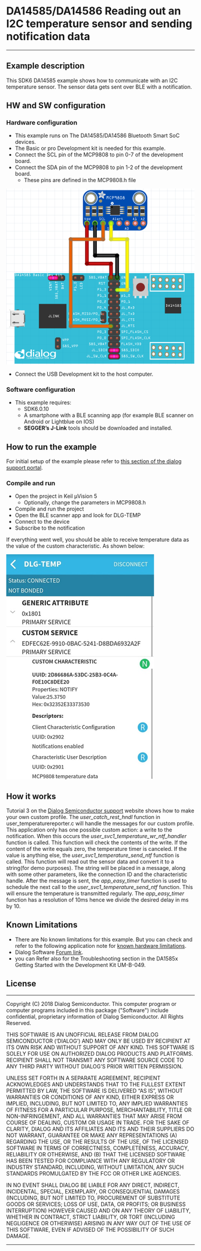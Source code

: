 
# DA14585/DA14586 Reading out an I2C temperature sensor and sending notification data

---


## Example description

This SDK6 DA14585 example shows how to communicate with an I2C temperature sensor.
The sensor data gets sent over BLE with a notification. 

## HW and SW configuration


### Hardware configuration

- This example runs on The DA14585/DA14586 Bluetooth Smart SoC devices.
- The Basic or pro Development kit is needed for this example.
- Connect the SCL pin of the MCP9808 to pin 0-7 of the development board.
- Connect the SDA pin of the MCP9808 to pin 1-2 of the development board.
  - These pins are defined in the MCP9808.h file
 
![Pin connections in Fritzing](assets/MCP9808_Fritzing.png) 
 
- Connect the USB Development kit to the host computer.


### Software configuration

- This example requires:
    - SDK6.0.10
	- A smartphone with a BLE scanning app (for example BLE scanner on Android or Lightblue on IOS)
	- **SEGGER’s J-Link** tools should be downloaded and installed.

## How to run the example

For initial setup of the example please refer to [this section of the dialog support portal](https://support.dialog-semiconductor.com/resource/da1458x-example-setup).

### Compile and run

- Open the project in Keil µVision 5
  - Optionally, change the parameters in MCP9808.h
- Compile and run the project
- Open the BLE scanner app and look for DLG-TEMP
- Connect to the device
- Subscribe to the notification

If everything went well, you should be able to receive temperature data as the value of the custom characteristic. As shown below:

![Notification screenshot](assets/Notification-screenshot.jpg)

## How it works

Tutorial 3 on the [Dialog Semiconductor support](https://support.dialog-semiconductor.com) website shows how to make your own custom profile.
The *user_catch_rest_hndl* function in user_temperaturereporter.c will handle the messages for our custom profile.
This application only has one possible custom action: a write to the notification. When this occurs the *user_svc1_temperature_wr_ntf_handler* function is called.
This function will check the contents of the write. If the content of the write equals zero, the temperature timer is canceled.
If the value is anything else, the *user_svc1_temperature_send_ntf* function is called. This function will read out the sensor data and convert it to a string(for demo purposes).
The string will be placed in a message, along with some other parameters, like the connection ID and the characteristic handle.
After the message is sent, the *app_easy_timer* function is used to schedule the next call to the *user_svc1_temperature_send_ntf* function. This will ensure the temperature is transmitted regularly.
The *app_easy_timer* function has a resolution of 10ms hence we divide the desired delay in ms by 10.

## Known Limitations


- There are No known limitations for this example. But you can check and refer to the following application note for
[known hardware limitations](https://support.dialog-semiconductor.com/system/files/resources/DA1458x-KnownLimitations_2018_02_06.pdf "known hardware limitations").
- Dialog Software [Forum link](https://support.dialog-semiconductor.com/forums).
- you can Refer also for the Troubleshooting section in the DA1585x Getting Started with the Development Kit UM-B-049.


## License


**************************************************************************************

 Copyright (C) 2018 Dialog Semiconductor. This computer program or computer programs included in this package ("Software") include confidential, proprietary information of Dialog Semiconductor. All Rights Reserved.
 
 THIS SOFTWARE IS AN UNOFFICIAL RELEASE FROM DIALOG SEMICONDUCTOR (‘DIALOG’) AND MAY ONLY BE USED BY RECIPIENT AT ITS OWN RISK AND WITHOUT SUPPORT OF ANY KIND.  THIS SOFTWARE IS SOLELY FOR USE ON AUTHORIZED DIALOG PRODUCTS AND PLATFORMS.  RECIPIENT SHALL NOT TRANSMIT ANY SOFTWARE SOURCE CODE TO ANY THIRD PARTY WITHOUT DIALOG’S PRIOR WRITTEN PERMISSION.
 
 UNLESS SET FORTH IN A SEPARATE AGREEMENT, RECIPIENT ACKNOWLEDGES AND UNDERSTANDS THAT TO THE FULLEST EXTENT PERMITTED BY LAW, THE SOFTWARE IS DELIVERED “AS IS”, WITHOUT WARRANTIES OR CONDITIONS OF ANY KIND, EITHER EXPRESS OR IMPLIED, INCLUDING, BUT NOT LIMITED TO, ANY IMPLIED WARRANTIES OF FITNESS FOR A PARTICULAR PURPOSE, MERCHANTABILITY, TITLE OR NON-INFRINGEMENT, AND ALL WARRANTIES THAT MAY ARISE FROM COURSE OF DEALING, CUSTOM OR USAGE IN TRADE. FOR THE SAKE OF CLARITY, DIALOG AND ITS AFFILIATES AND ITS AND THEIR SUPPLIERS DO NOT WARRANT, GUARANTEE OR MAKE ANY REPRESENTATIONS (A) REGARDING THE USE, OR THE RESULTS OF THE USE, OF THE LICENSED SOFTWARE IN TERMS OF CORRECTNESS, COMPLETENESS, ACCURACY, RELIABILITY OR OTHERWISE, AND (B) THAT THE LICENSED SOFTWARE HAS BEEN TESTED FOR COMPLIANCE WITH ANY REGULATORY OR INDUSTRY STANDARD, INCLUDING, WITHOUT LIMITATION, ANY SUCH STANDARDS PROMULGATED BY THE FCC OR OTHER LIKE AGENCIES.
 
 IN NO EVENT SHALL DIALOG BE LIABLE FOR ANY DIRECT, INDIRECT, INCIDENTAL, SPECIAL, EXEMPLARY, OR CONSEQUENTIAL DAMAGES (INCLUDING, BUT NOT LIMITED TO, PROCUREMENT OF SUBSTITUTE GOODS OR SERVICES; LOSS OF USE, DATA, OR PROFITS; OR BUSINESS INTERRUPTION) HOWEVER CAUSED AND ON ANY THEORY OF LIABILITY, WHETHER IN CONTRACT, STRICT LIABILITY, OR TORT (INCLUDING NEGLIGENCE OR OTHERWISE) ARISING IN ANY WAY OUT OF THE USE OF THIS SOFTWARE, EVEN IF ADVISED OF THE POSSIBILITY OF SUCH DAMAGE.


**************************************************************************************
